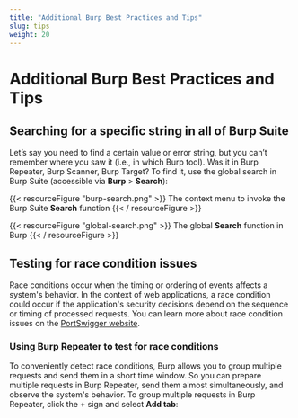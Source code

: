 ```yaml
---
title: "Additional Burp Best Practices and Tips"
slug: tips
weight: 20
---
```


# Additional Burp Best Practices and Tips

## Searching for a specific string in all of Burp Suite

Let’s say you need to find a certain value or error string, but you can’t remember where you saw it (i.e., in which Burp tool).
Was it in Burp Repeater, Burp Scanner, Burp Target? To find it, use the global search in Burp Suite (accessible via **Burp** > **Search**):

{{< resourceFigure "burp-search.png" >}}
The context menu to invoke the Burp Suite **Search** function
{{< / resourceFigure >}}

{{< resourceFigure "global-search.png" >}}
The global **Search** function in Burp
{{< / resourceFigure >}}

## Testing for race condition issues

Race conditions occur when the timing or ordering of events affects a system's behavior. In the context of web applications,
a race condition could occur if the application's security decisions depend on the sequence or timing of processed requests.
You can learn more about race condition issues on the [PortSwigger website](https://portswigger.net/web-security/race-conditions).

### Using Burp Repeater to test for race conditions

To conveniently detect race conditions, Burp allows you to group multiple requests and send them in a short time window.
So you can prepare multiple requests in Burp Repeater, send them almost simultaneously, and observe the system's behavior.
To group multiple requests in Burp Repeater, click the **+** sign and select **Add tab**:

